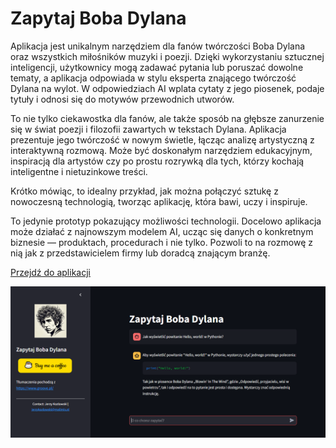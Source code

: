 
# Zapytaj Boba Dylana

Aplikacja jest unikalnym narzędziem dla fanów twórczości Boba Dylana oraz wszystkich miłośników muzyki i poezji. Dzięki wykorzystaniu sztucznej inteligencji, użytkownicy mogą zadawać pytania lub poruszać dowolne tematy, a aplikacja odpowiada w stylu eksperta znającego twórczość Dylana na wylot. W odpowiedziach AI wplata cytaty z jego piosenek, podaje tytuły i odnosi się do motywów przewodnich utworów.

To nie tylko ciekawostka dla fanów, ale także sposób na głębsze zanurzenie się w świat poezji i filozofii zawartych w tekstach Dylana. Aplikacja prezentuje jego twórczość w nowym świetle, łącząc analizę artystyczną z interaktywną rozmową. Może być doskonałym narzędziem edukacyjnym, inspiracją dla artystów czy po prostu rozrywką dla tych, którzy kochają inteligentne i nietuzinkowe treści.

Krótko mówiąc, to idealny przykład, jak można połączyć sztukę z nowoczesną technologią, tworząc aplikację, która bawi, uczy i inspiruje.

To jedynie prototyp pokazujący możliwości technologii. Docelowo aplikacja może działać z najnowszym modelem AI, ucząc się danych o konkretnym biznesie — produktach, procedurach i nie tylko. Pozwoli to na rozmowę z nią jak z przedstawicielem firmy lub doradcą znającym branżę.

<a href="https://ask-dylan-peh8h.ondigitalocean.app/" class="md-button md-button--primary">Przejdź do aplikacji</a>

![Website Screenshot](Dylan_FP.PNG)